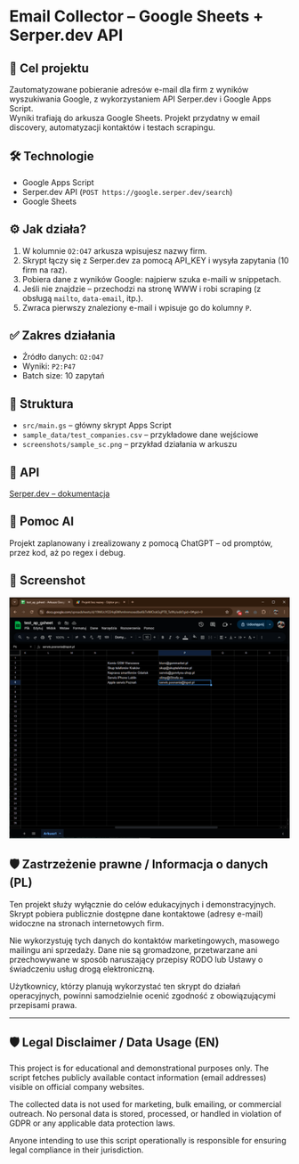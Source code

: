 # Email Collector – Google Sheets + Serper.dev API

## 🎯 Cel projektu
Zautomatyzowane pobieranie adresów e-mail dla firm z wyników wyszukiwania Google, z wykorzystaniem API Serper.dev i Google Apps Script.  
Wyniki trafiają do arkusza Google Sheets. Projekt przydatny w email discovery, automatyzacji kontaktów i testach scrapingu.

## 🛠 Technologie
- Google Apps Script  
- Serper.dev API (`POST https://google.serper.dev/search`)  
- Google Sheets

## ⚙ Jak działa?
1. W kolumnie `O2:O47` arkusza wpisujesz nazwy firm.
2. Skrypt łączy się z Serper.dev za pomocą API_KEY i wysyła zapytania (10 firm na raz).
3. Pobiera dane z wyników Google: najpierw szuka e-maili w snippetach.
4. Jeśli nie znajdzie – przechodzi na stronę WWW i robi scraping (z obsługą `mailto`, `data-email`, itp.).
5. Zwraca pierwszy znaleziony e-mail i wpisuje go do kolumny `P`.

## ✅ Zakres działania
- Źródło danych: `O2:O47`
- Wyniki: `P2:P47`
- Batch size: 10 zapytań

## 📁 Struktura
- `src/main.gs` – główny skrypt Apps Script
- `sample_data/test_companies.csv` – przykładowe dane wejściowe
- `screenshots/sample_sc.png` – przykład działania w arkuszu

## 🔗 API
[Serper.dev – dokumentacja](https://serper.dev)

## 🤖 Pomoc AI
Projekt zaplanowany i zrealizowany z pomocą ChatGPT – od promptów, przez kod, aż po regex i debug.

## 📸 Screenshot

![Działanie skryptu](screenshots/sample_sc.png)

## 🛡️ Zastrzeżenie prawne / Informacja o danych (PL)

Ten projekt służy wyłącznie do celów edukacyjnych i demonstracyjnych. Skrypt pobiera publicznie dostępne dane kontaktowe (adresy e-mail) widoczne na stronach internetowych firm.

Nie wykorzystuję tych danych do kontaktów marketingowych, masowego mailingu ani sprzedaży. Dane nie są gromadzone, przetwarzane ani przechowywane w sposób naruszający przepisy RODO lub Ustawy o świadczeniu usług drogą elektroniczną.

Użytkownicy, którzy planują wykorzystać ten skrypt do działań operacyjnych, powinni samodzielnie ocenić zgodność z obowiązującymi przepisami prawa.

---

## 🛡️ Legal Disclaimer / Data Usage (EN)

This project is for educational and demonstrational purposes only. The script fetches publicly available contact information (email addresses) visible on official company websites.

The collected data is not used for marketing, bulk emailing, or commercial outreach. No personal data is stored, processed, or handled in violation of GDPR or any applicable data protection laws.

Anyone intending to use this script operationally is responsible for ensuring legal compliance in their jurisdiction.
